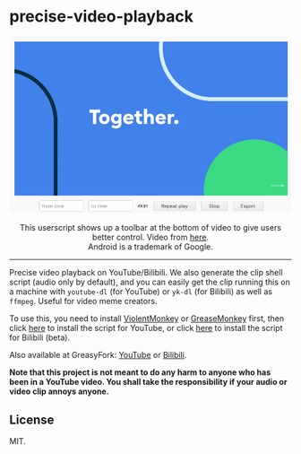 # precise-video-playback

![example](example.png)

<p align="center">
  This userscript shows up a toolbar at the bottom of video to give users better control. Video from <a href="https://www.youtube.com/watch?v=l2UDgpLz20M">here</a>. <br>
  Android is a trademark of Google.
</p>

---

Precise video playback on YouTube/Bilibili. We also generate the clip shell script (audio only by default), and you can easily get the clip running this on a machine with `youtube-dl` (for YouTube) or `yk-dl` (for Bilibili) as well as `ffmpeg`. Useful for video meme creators.

To use this, you need to install [ViolentMonkey](https://violentmonkey.github.io/) or [GreaseMonkey](https://www.greasespot.net/) first, then click [here](https://github.com/suisei-cn/pvp/raw/master/pvp-youtube.user.js) to install the script for YouTube, or click [here](https://github.com/suisei-cn/pvp/raw/master/pvp-bilibili.user.js) to install the script for Bilibili (beta).

Also available at GreasyFork: [YouTube](https://greasyfork.org/en/scripts/400569-precise-video-playback-youtube) or [Bilibili](https://greasyfork.org/zh-CN/scripts/406195-precise-video-playback-bilibili).

**Note that this project is not meant to do any harm to anyone who has been in a YouTube video. You shall take the responsibility if your audio or video clip annoys anyone.**

## License

MIT.
